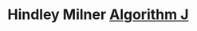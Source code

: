 # Hindley Milner [Algorithm J](https://en.wikipedia.org/wiki/Hindley%E2%80%93Milner_type_system#Algorithm_J)

